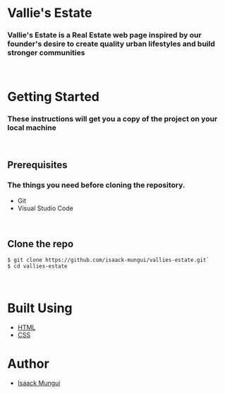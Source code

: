 # Vallie's Estate

### Vallie's Estate is a Real Estate web page inspired by our founder's desire to create quality urban lifestyles and build stronger communities

<br/>

# Getting Started

### These instructions will get you a copy of the project on your local machine 

<br/>

## Prerequisites

### The things you need before cloning the repository.

* Git
* Visual Studio Code 

<br/>

## Clone the repo

```
$ git clone https://github.com/isaack-mungui/vallies-estate.git`
$ cd vallies-estate
```

<br/>

# Built Using
* [HTML](https://developer.mozilla.org/en-US/docs/Web/HTML)
* [CSS](https://developer.mozilla.org/en-US/docs/Web/CSS)

# Author

* [Isaack Mungui](https://github.com/isaack-mungui)